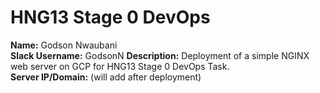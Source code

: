 # HNG13 Stage 0 DevOps

**Name:** Godson Nwaubani  
**Slack Username:** GodsonN 
**Description:** Deployment of a simple NGINX web server on GCP for HNG13 Stage 0 DevOps Task.  
**Server IP/Domain:** (will add after deployment)
